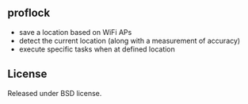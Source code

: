 proflock
--------

- save a location based on WiFi APs
- detect the current location (along with a measurement of accuracy)
- execute specific tasks when at defined location

## License

Released under BSD license.
